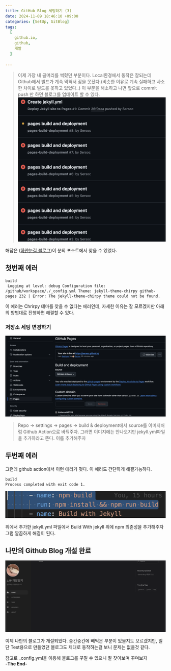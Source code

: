 ```yaml
---
title: GitHub Blog 세팅하기 (3)
date: 2024-11-09 18:46:10 +09:00
categories: [SetUp, GitBlog]
tags:
  [
    github.io,
    github,
    개발
  ]

---
```

> 이제 가장 내 골머리를 썩혔던 부분이다. Local환경에서 동작은 잘되는데 Github에서 빌드가 계속 막혀서 잠을 못잤다.(비슷한 이유로 계속 실패하고 사소한 차이로 빌드를 못하고 있었다..) 이 부분을 해소하고 나면 앞으로 commit push 만 하면 블로그를 업데이트 할 수 있다.
![Failed List](https://github.com/Sersoc/sersoc.github.io/blob/main/assets/img/postingImage/PostBlog/Failed.png?raw=true)


해답은 ([하얀눈길 블로그](https://www.irgroup.org/posts/jekyll-chirpy/))이 분의 포스트에서 찾을 수 있었다.
## 첫번째 에러
```  shell
build
 Logging at level: debug Configuration file: /github/workspace/./_config.yml Theme: jekyll-theme-chirpy github-pages 232 | Error: The jekyll-theme-chirpy theme could not be found. 
```
이 에러는 Chrirpy 테마를 찾을 수 없다는 에러인데, 자세한 이유는 잘 모르겠지만 아래의 방법대로 진행하면 해결할 수 있다.
### 저장소 세팅 변경하기
![Setting](https://github.com/Sersoc/sersoc.github.io/blob/main/assets/img/postingImage/PostBlog/PageSetting.png?raw=true)


> Repo -> settings -> pages -> build & deployment에서 source를 이미지처럼 Github Action으로 바꿔주자. 그러면 이미지에는 안나오지만 jekyll.yml파일을 추가하라고 뜬다. 이를 추가해주자   


## 두번째 에러
그런데 github action에서 이런 에러가 떳다. 이 에러도 간단하게 해결가능하다.
``` shell
build
Process completed with exit code 1.
```
![Fix Err](https://github.com/Sersoc/sersoc.github.io/blob/main/assets/img/postingImage/PostBlog/Fixerr.png?raw=true)

위에서 추가한 jekyll.yml 파일에서 Build With jekyll 위에 npm 의존성을 추가해주자 그럼 깔끔하게 해결이 된다.

## 나만의 Github Blog 개설 완료
![결과창](https://github.com/Sersoc/sersoc.github.io/blob/main/assets/img/postingImage/PostBlog/Complete_Page.png?raw=true)

이제 나만의 블로그가 개설되었다. 중간중간에 빼먹은 부분이 있을지도 모르겠지만, 일단 Test용으로 만들었던 블로그도 제대로 동작하는걸 보니 문제는 없을것 같다. 

참고로 _config.yml을 이용해 블로그를 꾸밀 수 있으니 잘 찾아보며 꾸며보자   
**-The End-**